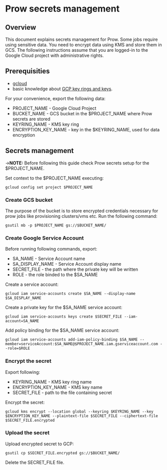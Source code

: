 # Prow secrets management

## Overview

This document explains secrets management for Prow. Some jobs require using sensitive data. You need to encrypt data using KMS and store them in GCS. The following instructions assume that you are logged-in to the Google Cloud project with administrative rights.

## Prerequisities

 - [gcloud](https://cloud.google.com/sdk/gcloud/) 
 - basic knowledge about [GCP key rings and keys](https://cloud.google.com/kms/docs/creating-keys).

For your convenience, export the following data:
 - PROJECT_NAME - Google Cloud Project
 - BUCKET_NAME - GCS bucket in the $PROJECT_NAME where Prow secrets are stored
 - KEYRING_NAME - KMS key ring
 - ENCRYPTION_KEY_NAME - key in the $KEYRING_NAME, used for data encryption

## Secrets management

->**NOTE:** Before following this guide check Prow secrets setup for the $PROJECT_NAME.

Set context to the $PROJECT_NAME executing:
```
gcloud config set project $PROJECT_NAME
```

### Create GCS bucket

The purpose of the bucket is to store encrypted credentials necessary for prow jobs like provisioning clusters/vms etc.
Run the following command:
```
gsutil mb -p $PROJECT_NAME gs://$BUCKET_NAME/
```

### Create Google Service Account

Before running following commands, export:
 - SA_NAME - Service Account name
 - SA_DISPLAY_NAME - Service Account display name
 - SECRET_FILE - the path where the private key will be written
 - ROLE - the role binded to the $SA_NAME

Create a service account:
```
gcloud iam service-accounts create $SA_NAME --display-name $SA_DISPLAY_NAME
```

Create a private key for the $SA_NAME service account:
```
gcloud iam service-accounts keys create $SECRET_FILE --iam-account=SA_NAME
```

Add policy binding for the $SA_NAME service account:
```
gcloud iam service-accounts add-iam-policy-binding $SA_NAME --member=serviceAccount:$SA_NAME@$PROJECT_NAME.iam.gserviceaccount.com --role=$ROLE
```

### Encrypt the secret

Export following:
 - KEYRING_NAME - KMS key ring name
 - ENCRYPTION_KEY_NAME - KMS key name
 - SECRET_FILE - path to the file containing secret

Encrypt the secret:
```
gcloud kms encrypt --location global --keyring $KEYRING_NAME --key $ENCRYPTION_KEY_NAME --plaintext-file $SECRET_FILE --ciphertext-file $SECRET_FILE.encrypted
```

### Upload the secret

Upload encrypted secret to GCP:
```
gsutil cp $SECRET_FILE.encrypted gs://$BUCKET_NAME/
```

Delete the SECRET_FILE file.
